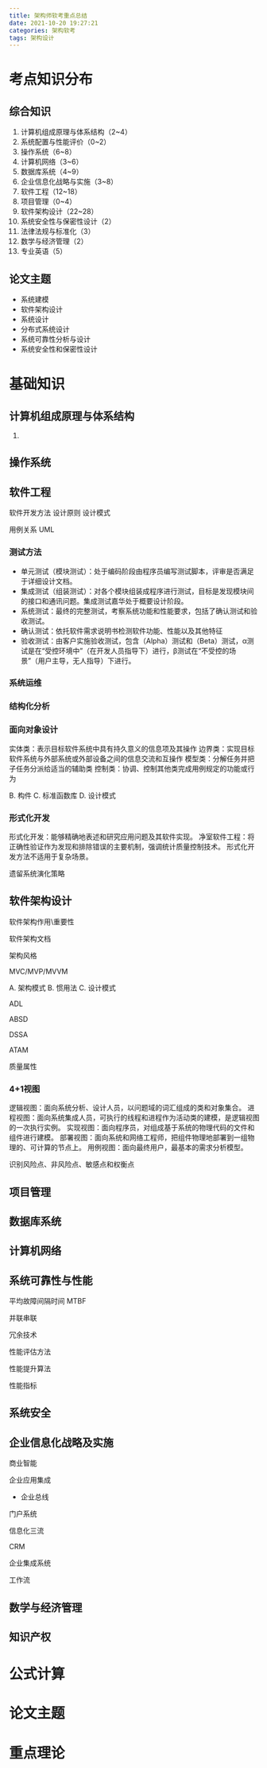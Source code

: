```yaml
---
title: 架构师软考重点总结
date: 2021-10-20 19:27:21
categories: 架构软考
tags: 架构设计
---
```


# 考点知识分布
## 综合知识
1. 计算机组成原理与体系结构（2~4）
2. 系统配置与性能评价（0~2）
3. 操作系统（6~8）
4. 计算机网络（3~6）
5. 数据库系统（4~9）
6. 企业信息化战略与实施（3~8）
7. 软件工程（12~18）
8. 项目管理（0~4）
9. 软件架构设计（22~28）
10. 系统安全性与保密性设计（2）
11. 法律法规与标准化（3）
12. 数学与经济管理（2）
13. 专业英语（5）

## 论文主题
- 系统建模
- 软件架构设计
- 系统设计
- 分布式系统设计
- 系统可靠性分析与设计
- 系统安全性和保密性设计

# 基础知识
## 计算机组成原理与体系结构
1. 

## 操作系统

## 软件工程
软件开发方法
设计原则
设计模式

用例关系
UML

### 测试方法
- 单元测试（模块测试）：处于编码阶段由程序员编写测试脚本，评审是否满足于详细设计文档。
- 集成测试（组装测试）：对各个模块组装成程序进行测试，目标是发现模块间的接口和通讯问题。集成测试嘉华处于概要设计阶段。
- 系统测试：最终的完整测试，考察系统功能和性能要求，包括了确认测试和验收测试。
- 确认测试：依托软件需求说明书检测软件功能、性能以及其他特征
- 验收测试：由客户实施验收测试，包含（Alpha）测试和（Beta）测试，α测试是在“受控环境中”（在开发人员指导下）进行，β测试在“不受控的场景”（用户主导，无人指导）下进行。

### 系统运维

### 结构化分析

### 面向对象设计
实体类：表示目标软件系统中具有持久意义的信息项及其操作
边界类：实现目标软件系统与外部系统或外部设备之间的信息交流和互操作
模型类：分解任务并把子任务分派给适当的辅助类
控制类：协调、控制其他类完成用例规定的功能或行为

B. 构件 C. 标准函数库 D. 设计模式

### 形式化开发
形式化开发：能够精确地表述和研究应用问题及其软件实现。
净室软件工程：将正确性验证作为发现和排除错误的主要机制，强调统计质量控制技术。
形式化开发方法不适用于复杂场景。


遗留系统演化策略


## 软件架构设计

软件架构作用\重要性

软件架构文档

架构风格

MVC/MVP/MVVM

A. 架构模式 B. 惯用法 C. 设计模式

ADL

ABSD

DSSA

ATAM

质量属性

### 4+1视图
逻辑视图：面向系统分析、设计人员，以问题域的词汇组成的类和对象集合。
进程视图：面向系统集成人员，可执行的线程和进程作为活动类的建模，是逻辑视图的一次执行实例。
实现视图：面向程序员，对组成基于系统的物理代码的文件和组件进行建模。
部署视图：面向系统和网络工程师，把组件物理地部署到一组物理的、可计算的节点上。
用例视图：面向最终用户，最基本的需求分析模型。

识别风险点、非风险点、敏感点和权衡点

## 项目管理

## 数据库系统


## 计算机网络

## 系统可靠性与性能
平均故障间隔时间 MTBF

并联串联

冗余技术

性能评估方法

性能提升算法

性能指标

## 系统安全


## 企业信息化战略及实施
商业智能

企业应用集成
- 企业总线

门户系统

信息化三流

CRM

企业集成系统

工作流

## 数学与经济管理

## 知识产权

# 公式计算

# 论文主题


# 重点理论